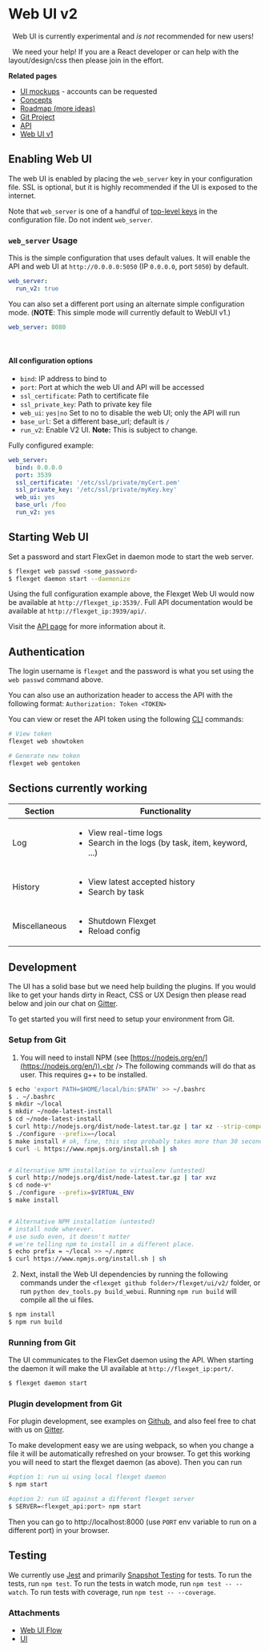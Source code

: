 # Web UI v2

<div class="alert alert-danger" role="alert">

  <span class="glyphicon glyphicon glyphicon-exclamation-sign"></span>
  &nbsp;
  Web UI is currently experimental and _is not_ recommended for new users!
</div>

<div class="alert alert-info" role="alert">

  <span class="glyphicon glyphicon glyphicon-comment"></span>
  &nbsp;
  We need your help! If you are a React developer or can help with the layout/design/css then please join in the effort.
</div>

**Related pages**

* [UI mockups](https://flexget.mybalsamiq.com/projects) - accounts can be requested
* [Concepts](/Web-UI/Concepts)
* [Roadmap (more ideas)](/Roadmap)
* [Git Project](https://github.com/Flexget/Flexget/projects/4)
* [API](/API)
* [Web UI v1](/Web-UI)

## Enabling Web UI

The web UI is enabled by placing the `web_server` key in your configuration file. SSL is optional, but it is highly recommended if the UI is exposed to the internet.

Note that `web_server` is one of a handful of [top-level keys](/Configuration#top-level-keys) in the configuration file. Do not indent `web_server`.

### `web_server` Usage 
This is the simple configuration that uses default values. It will enable the API and web UI at `http://0.0.0.0:5050` (IP `0.0.0.0`, port `5050`) by default.
```yaml
web_server: 
  run_v2: true
```

You can also set a different port using an alternate simple configuration mode. (**NOTE**: This simple mode will currently default to WebUI v1.)
```yaml
web_server: 8080
```
<br>

#### All configuration options
- `bind`: IP address to bind to
- `port`: Port at which the web UI and API will be accessed
- `ssl_certificate`: Path to certificate file
- `ssl_private_key`: Path to private key file
- `web_ui`: `yes|no` Set to no to disable the web UI; only the API will run
- `base_url`: Set a different base_url; default is `/`
- `run_v2`: Enable V2 UI. **Note:** This is subject to change.

Fully configured example:
```YAML
web_server:
  bind: 0.0.0.0
  port: 3539
  ssl_certificate: '/etc/ssl/private/myCert.pem'
  ssl_private_key: '/etc/ssl/private/myKey.key'
  web_ui: yes
  base_url: /foo
  run_v2: yes
```

## Starting Web UI
Set a password and start FlexGet in daemon mode to start the web server.

```bash
$ flexget web passwd <some_password>
$ flexget daemon start --daemonize
```

Using the full configuration example above, the Flexget Web UI would now be available at `http://flexget_ip:3539/`. Full API documentation would be available at `http://flexget_ip:3939/api/`.

Visit the [API page](/wiki/API) for more information about it.


## Authentication
The login username is `flexget` and the password is what you set using the `web passwd` command above.

You can also use an authorization header to access the API with the following format: `Authorization: Token <TOKEN>`

You can view or reset the API token using the following [CLI](/CLI/web) commands:

```bash
# View token
flexget web showtoken

# Generate new token
flexget web gentoken
```

## Sections currently working
| **Section** | **Functionality** |
| --- | --- |
| Log | <ul><li>View real-time logs</li><li>Search in the logs (by task, item, keyword, ...)</li></ul> |
| History | <ul><li>View latest accepted history</li><li>Search by task</li></ul> |
| Miscellaneous | <ul><li>Shutdown Flexget</li><li>Reload config</li></ul> |

## Development
The UI has a solid base but we need help building the plugins. If you would like to get your hands dirty in React, CSS or UX Design then please read below and join our chat on [Gitter](https://gitter.im/Flexget/Flexget).

To get started you will first need to setup your environment from Git.

### Setup from Git

1. You will need to install NPM (see [https://nodejs.org/en/](https://nodejs.org/en/)).<br />
The following commands will do that as user. This requires g++ to be installed.
```bash
$ echo 'export PATH=$HOME/local/bin:$PATH' >> ~/.bashrc
$ . ~/.bashrc
$ mkdir ~/local
$ mkdir ~/node-latest-install
$ cd ~/node-latest-install
$ curl http://nodejs.org/dist/node-latest.tar.gz | tar xz --strip-components=1
$ ./configure --prefix=~/local
$ make install # ok, fine, this step probably takes more than 30 seconds...
$ curl -L https://www.npmjs.org/install.sh | sh


# Alternative NPM installation to virtualenv (untested)
$ curl http://nodejs.org/dist/node-latest.tar.gz | tar xvz
$ cd node-v*
$ ./configure --prefix=$VIRTUAL_ENV
$ make install


# Alternative NPM installation (untested)
# install node wherever.
# use sudo even, it doesn't matter
# we're telling npm to install in a different place.
$ echo prefix = ~/local >> ~/.npmrc
$ curl https://www.npmjs.org/install.sh | sh
```

2. Next, install the Web UI dependencies by running the following commands under the `<flexget github folder>/flexget/ui/v2/` folder, or run `python dev_tools.py build_webui`. Running `npm run build` will compile all the ui files.

```bash
$ npm install
$ npm run build
```

### Running from Git
The UI communicates to the FlexGet daemon using the API. When starting the daemon it will make the UI available at `http://flexget_ip:port/`.


```bash
$ flexget daemon start
```

### Plugin development from Git

For plugin development, see examples on  [Github](/https://github.com/Flexget/Flexget/tree/react-ui/flexget/ui/v2), and also feel free to chat with us on [Gitter](/https://gitter.im/Flexget/Flexget).

To make development easy we are using webpack, so when you change a file it will be automatically refreshed on your browser. To get this working you will need to start the flexget daemon (as above). Then you can run

```bash
#option 1: run ui using local flexget daemon
$ npm start

#option 2: run UI against a different flexget server
$ SERVER=<flexget_api:port> npm start
```
Then you can go to http://localhost:8000 (use `PORT` env variable to run on a different port) in your browser.

## Testing
We currently use [Jest](https://facebook.github.io/jest/) and primarily [Snapshot Testing](http://facebook.github.io/jest/docs/en/snapshot-testing.html#snapshot-testing-with-jest) for tests. To run the tests, run `npm test`. To run the tests in watch mode, run `npm test -- --watch`. To run tests with coverage, run `npm test -- --coverage`.

### Attachments
* [Web UI Flow](/attachments/Web-UI/Flow.png)
* [UI](/attachments/Web-UI/UI.png)